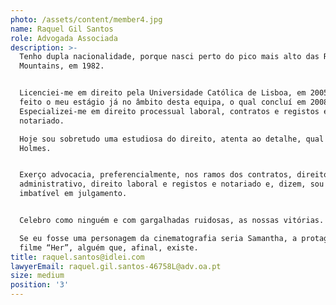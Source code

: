 ```yaml
---
photo: /assets/content/member4.jpg
name: Raquel Gil Santos
role: Advogada Associada
description: >-
  Tenho dupla nacionalidade, porque nasci perto do pico mais alto das Rocky
  Mountains, em 1982.


  Licenciei-me em direito pela Universidade Católica de Lisboa, em 2005, tendo
  feito o meu estágio já no âmbito desta equipa, o qual concluí em 2008.
  Especializei-me em direito processual laboral, contratos e registos e
  notariado.

  Hoje sou sobretudo uma estudiosa do direito, atenta ao detalhe, qual Sherlock
  Holmes.


  Exerço advocacia, preferencialmente, nos ramos dos contratos, direito
  administrativo, direito laboral e registos e notariado e, dizem, sou quase
  imbatível em julgamento.


  Celebro como ninguém e com gargalhadas ruidosas, as nossas vitórias.

  Se eu fosse uma personagem da cinematografia seria Samantha, a protagonista do
  filme “Her”, alguém que, afinal, existe.
title: raquel.santos@idlei.com
lawyerEmail: raquel.gil.santos-46758L@adv.oa.pt
size: medium
position: '3'
---
```

